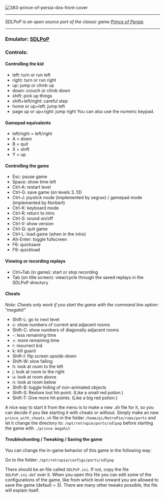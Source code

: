 ![383-prince-of-persia-dos-front-cover](https://user-images.githubusercontent.com/31816814/138679982-79bf35c9-d57b-4dc3-9baa-5d360aba1ce7.jpg)

***
_SDLPoP is an open source port of the classic game [Prince of Persia](https://www.mobygames.com/game/dos/prince-of-persia)._

***


### Emulator: [SDLPoP](https://github.com/NagyD/SDLPoP)

### Controls:

#### Controlling the kid
- left: turn or run left
- right: turn or run right
- up: jump or climb up
- down: crouch or climb down
- shift: pick up things
- shift+left/right: careful step
- home or up+left: jump left
- page up or up+right: jump right
You can also use the numeric keypad.

#### Gamepad equivalents
- left/right = left/right
- A = down
- B = quit
- X = shift
- Y = up

#### Controlling the game
- Esc: pause game
- Space: show time left
- Ctrl-A: restart level
- Ctrl-G: save game (on levels 3..13)
- Ctrl-J: joystick mode (implemented by segrax) / gamepad mode (implemented by Norbert)
- Ctrl-K: keyboard mode
- Ctrl-R: return to intro
- Ctrl-S: sound on/off
- Ctrl-V: show version
- Ctrl-Q: quit game
- Ctrl-L: load game (when in the intro)
- Alt-Enter: toggle fullscreen
- F6: quicksave
- F9: quickload

#### Viewing or recording replays
- Ctrl+Tab (in game): start or stop recording
- Tab (on title screen): view/cycle through the saved replays in the SDLPoP directory

#### Cheats
_Note: Cheats only work if you start the game with the command line option: "megahit"_

- Shift-L: go to next level
- c: show numbers of current and adjacent rooms
- Shift-C: show numbers of diagonally adjacent rooms
- -: less remaining time
- +: more remaining time
- r: resurrect kid
- k: kill guard
- Shift-I: flip screen upside-down
- Shift-W: slow falling
- h: look at room to the left
- j: look at room to the right
- u: look at room above
- n: look at room below
- Shift-B: toggle hiding of non-animated objects
- Shift-S: Restore lost hit-point. (Like a small red potion.)
- Shift-T: Give more hit-points. (Like a big red potion.)

A nice way to start it from the menu is to make a new .sh file for it, so you can decide if you
like starting it with cheats or without. Simply make an new `prince_with_cheats.sh` file in the folder
`/home/pi/RetroPie/roms/ports` and let it change the directory to: `/opt/retropie/ports/sdlpop`
before starting the game with `./prince megahit`

#### Troubleshooting / Tweaking / Saving the game

You can change the in-game behavior of this game in the following way:

Go to the folder: `/opt/retropie/configs/ports/sdlpop`

There should be an file called `SDLPoP.ini`. If not, copy the file `SDLPoP.ini.def`
over it. When you open this file you can edit some of the configurations of the game,
like from which level onward you are allowed to save the game (default = 3).
There are many other tweaks possible, the file will explain itself.

